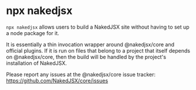 # npx nakedjsx

`npx nakedjsx` allows users to build a NakedJSX site
without having to set up a node package for it.

It is essentially a thin invocation wrapper around
@nakedjsx/core and official plugins. If it is run
on files that belong to a project that itself depends
on @nakedjsx/core, then the build will be handled by
the project's installation of NakedJSX.

Please report any issues at the @nakedjsx/core issue tracker: https://github.com/NakedJSX/core/issues
